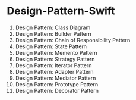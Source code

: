 # Design-Pattern-Swift

1. Design Pattern: Class Diagram
2. Design Pattern: Builder Pattern
3. Design Pattern: Chain of Responsibility Pattern
4. Design Pattern: State Pattern
5. Design Pattern: Memento Pattern
6. Design Pattern: Strategy Pattern
7. Design Pattern: Iterator Pattern
8. Design Pattern: Adapter Pattern
9. Design Pattern: Mediator Pattern
10. Design Pattern: Prototype Pattern
11. Design Pattern: Decorator Pattern
